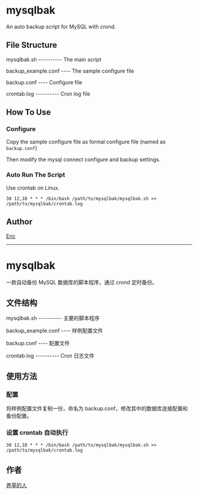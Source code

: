 # mysqlbak
An auto backup script for MySQL with crond.

## File Structure

mysqlbak.sh ---------- The main script

backup_example.conf ---- The sample configure file

backup.conf ---- Configure file

crontab.log ---------- Cron log file

## How To Use

### Configure

Copy the sample configure file as formal configure file (named as `backup.conf`)

Then modify the mysql connect configure and backup settings.

### Auto Run The Script

Use crontab on Linux.

`30 12,18 * * * /bin/bash /path/to/mysqlbak/mysqlbak.sh >> /path/to/mysqlbak/crontab.log`

## Author

[Eric](http://www.joycc.cn)

------------------

# mysqlbak
一款自动备份 MySQL 数据库的脚本程序，通过 crond 定时备份。

## 文件结构

mysqlbak.sh ---------- 主要的脚本程序

backup_example.conf ---- 样例配置文件

backup.conf ---- 配置文件

crontab.log ---------- Cron 日志文件

## 使用方法

### 配置
将样例配置文件复制一份，命名为 backup.conf，修改其中的数据库连接配置和备份配置。

### 设置 crontab 自动执行
`30 12,18 * * * /bin/bash /path/to/mysqlbak/mysqlbak.sh >> /path/to/mysqlbak/crontab.log`

## 作者

[养草的人](http://www.joycc.cn)
